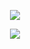 
<p align=center>
  <img src="https://github-readme-stats.vercel.app/api?username=MrBased&show_icons=true&theme=transparent&count_private=true&title_color=FFEE00&custom_title=Felipe%27s%20GitHub%20Stats">
</p>
<p align=center>
  <img src="https://lanyard.cnrad.dev/api/271453671517061121?borderRadius=40px&bg=000000">
</p>
